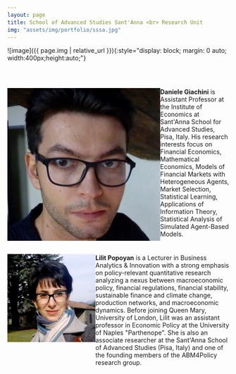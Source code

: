 ```yaml
---
layout: page
title: School of Advanced Studies Sant'Anna <br> Research Unit
img: "assets/img/portfolio/sssa.jpg"
---
```


![image]({{ page.img | relative_url }}){:style="display: block; margin: 0 auto; width:400px;height:auto;"}

<div style="display: flex; align-items: flex-start; margin-bottom: 20px; margin-top: 60px;">
    <img src="/assets/img/consortium/Daniele_Giachini.jpg" alt="Daniele Giachini" style="width: 400px;">
    <div>
        <a style="font-weight: bold; text-decoration: black">Daniele Giachini</a> is Assistant Professor at the Institute of Economics at Sant'Anna School for Advanced Studies, Pisa, Italy. His research interests focus on Financial Economics, Mathematical Economics, Models of Financial Markets with Heterogeneous Agents, Market Selection, Statistical Learning, Applications of Information Theory, Statistical Analysis of Simulated Agent-Based Models.
    </div>
</div>

<div style="display: flex; align-items: flex-start; margin-bottom: 20px;margin-top: 30px;">
    <img src="/assets/img/consortium/Lilit Popoyan.jpeg" alt="Lilit Popoyan" style="width: 400px;">
    <div>
        <a style="font-weight: bold; text-decoration: black">Lilit Popoyan</a> is a Lecturer in Business Analytics & Innovation with a strong emphasis on policy-relevant quantitative research analyzing a nexus between macroeconomic policy, financial regulations, financial stability, sustainable finance and climate change, production networks, and macroeconomic dynamics. Before joining Queen Mary, University of London, Lilit was an assistant professor in Economic Policy at the University of Naples "Parthenope". She is also an associate researcher at the Sant'Anna School of Advanced Studies (Pisa, Italy) and one of the founding members of the ABM4Policy research group.
    </div>
</div>

